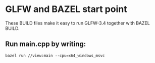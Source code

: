 # GLFW and BAZEL start point
These BUILD files make it easy to run GLFW-3.4 together with BAZEL BUILD.


## Run main.cpp by writing:

`bazel run //view:main --cpu=x64_windows_msvc`